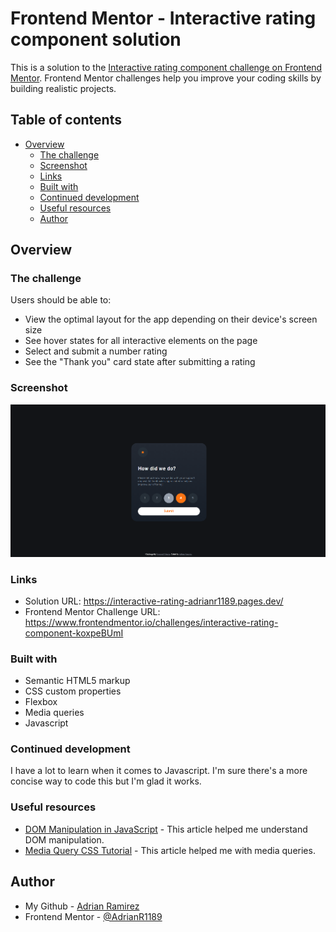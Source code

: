 # Frontend Mentor - Interactive rating component solution

This is a solution to the [Interactive rating component challenge on Frontend Mentor](https://www.frontendmentor.io/challenges/interactive-rating-component-koxpeBUmI). Frontend Mentor challenges help you improve your coding skills by building realistic projects.

## Table of contents

- [Overview](#overview)
  - [The challenge](#the-challenge)
  - [Screenshot](#screenshot)
  - [Links](#links)
  - [Built with](#built-with)
  - [Continued development](#continued-development)
  - [Useful resources](#useful-resources)
  - [Author](#author)

## Overview

### The challenge

Users should be able to:

- View the optimal layout for the app depending on their device's screen size
- See hover states for all interactive elements on the page
- Select and submit a number rating
- See the "Thank you" card state after submitting a rating

### Screenshot

![!img src=](Untitled.png)

### Links

- Solution URL: https://interactive-rating-adrianr1189.pages.dev/
- Frontend Mentor Challenge URL: https://www.frontendmentor.io/challenges/interactive-rating-component-koxpeBUmI

### Built with

- Semantic HTML5 markup
- CSS custom properties
- Flexbox
- Media queries
- Javascript

### Continued development

I have a lot to learn when it comes to Javascript. I'm sure there's a more concise way to code this but I'm glad it works.

### Useful resources

- [DOM Manipulation in JavaScript](https://www.freecodecamp.org/news/dom-manipulation-in-javascript/) - This article helped me understand DOM manipulation.
- [Media Query CSS Tutorial](https://www.freecodecamp.org/news/css-media-queries-breakpoints-media-types-standard-resolutions-and-more/) - This article helped me with media queries.

## Author

- My Github - [Adrian Ramirez](https://github.com/AdrianR1189)
- Frontend Mentor - [@AdrianR1189](https://www.frontendmentor.io/profile/AdrianR1189)
